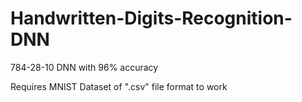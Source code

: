 # Handwritten-Digits-Recognition-DNN
784-28-10 DNN with 96% accuracy

Requires MNIST Dataset of ".csv" file format to work
